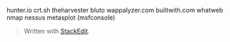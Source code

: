 
hunter.io
crt.sh
theharvester
bluto
wappalyzer.com
builtwith.com
whatweb
nmap
nessus
metasplot (msfconsole)

> Written with [StackEdit](https://stackedit.io/).
<!--stackedit_data:
eyJoaXN0b3J5IjpbLTM0MjA1NDkyMiwxNTkzMzEyMTcwLC04MD
k1NTc3MzgsNjQyMjAxODAzLDI4NzY2NjM5OF19
-->